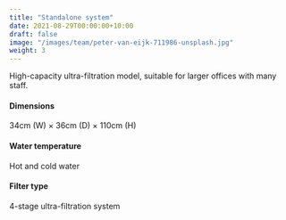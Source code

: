 ```yaml
---
title: "Standalone system"
date: 2021-08-29T00:00:00+10:00
draft: false
image: "/images/team/peter-van-eijk-711986-unsplash.jpg"
weight: 3
---
```


High-capacity ultra-filtration model, suitable for larger offices with many staff.
<!-- excerptEnd -->

#### Dimensions
34cm (W) × 36cm (D) × 110cm (H)

#### Water temperature
Hot and cold water

#### Filter type
4-stage ultra-filtration system